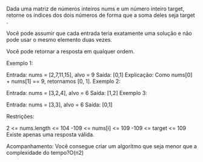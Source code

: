 Dada uma matriz de números inteiros nums e um número inteiro target, retorne os índices dos dois números de forma que a soma deles seja target .

Você pode assumir que cada entrada teria exatamente uma solução e não pode usar o mesmo elemento duas vezes.

Você pode retornar a resposta em qualquer ordem.

Exemplo 1:

Entrada: nums = [2,7,11,15], alvo = 9
Saída: [0,1]
Explicação: Como nums[0] + nums[1] == 9, retornamos [0, 1].
Exemplo 2:

Entrada: nums = [3,2,4], alvo = 6
Saída: [1,2]
Exemplo 3:

Entrada: nums = [3,3], alvo = 6
Saída: [0,1]

Restrições:

2 <= nums.length <= 104
-109 <= nums[i] <= 109
-109 <= target <= 109
Existe apenas uma resposta válida.

Acompanhamento: Você consegue criar um algoritmo que seja menor que a complexidade do tempo?O(n2)
